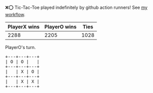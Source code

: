 :x::o: Tic-Tac-Toe played indefinitely by github action runners! See [my workflow](.github/workflows/play.yaml).

|PlayerX wins|PlayerO wins|Ties|
|-|-|-|
|2288|2205|1028|

PlayerO's turn.

<pre>
+---+---+---+
| O | O |   |
+---+---+---+
|   | X | O |
+---+---+---+
|   | X | X |
+---+---+---+
</pre>
